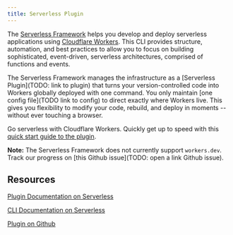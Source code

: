 ```yaml
---
title: Serverless Plugin
---
```


The [Serverless Framework](https://github.com/serverless/serverless) helps you develop and deploy serverless applications using [Cloudflare Workers](https://www.cloudflare.com/products/cloudflare-workers/). This CLI provides structure, automation, and best practices to allow you to focus on building sophisticated, event-driven, serverless architectures, comprised of functions and events.

The Serverless Framework manages the infrastructure as a [Serverless Plugin](TODO: link to plugin) that turns your version-controlled code into Workers globally deployed with one command. You only maintain [one config file](TODO link to config) to direct exactly where Workers live. This gives you flexibility to modify your code, rebuild, and deploy in moments -- without ever touching a browser.

Go serverless with Cloudflare Workers. Quickly get up to speed with this [quick start guide to the plugin](https://serverless.com/framework/docs/providers/cloudflare/guide/intro/).

**Note:** The Serverless Framework does not currently support `workers.dev`. Track our progress on [this Github issue](TODO: open a link Github issue).

## Resources

[Plugin Documentation on Serverless](https://serverless.com/framework/docs/providers/cloudflare/)

[CLI Documentation on Serverless](https://serverless.com/framework/docs/providers/cloudflare/cli-reference/)

[Plugin on Github](https://github.com/cloudflare/serverless-cloudflare-workers)

